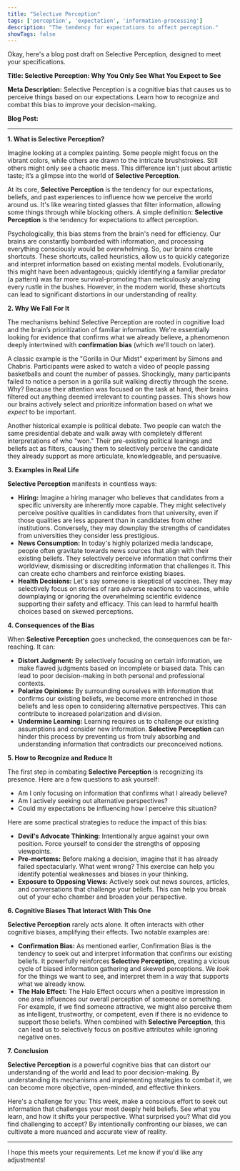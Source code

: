 ```yaml
---
title: "Selective Perception"
tags: ['perception', 'expectation', 'information-processing']
description: "The tendency for expectations to affect perception."
showTags: false
---
```


Okay, here's a blog post draft on Selective Perception, designed to meet your specifications.

**Title: Selective Perception: Why You Only See What You Expect to See**

**Meta Description:** Selective Perception is a cognitive bias that causes us to perceive things based on our expectations. Learn how to recognize and combat this bias to improve your decision-making.

**Blog Post:**

***

**1. What is Selective Perception?**

Imagine looking at a complex painting. Some people might focus on the vibrant colors, while others are drawn to the intricate brushstrokes. Still others might only see a chaotic mess. This difference isn't just about artistic taste; it’s a glimpse into the world of **Selective Perception**.

At its core, **Selective Perception** is the tendency for our expectations, beliefs, and past experiences to influence how we perceive the world around us. It's like wearing tinted glasses that filter information, allowing some things through while blocking others. A simple definition: **Selective Perception** is the tendency for expectations to affect perception.

Psychologically, this bias stems from the brain's need for efficiency. Our brains are constantly bombarded with information, and processing everything consciously would be overwhelming. So, our brains create shortcuts. These shortcuts, called heuristics, allow us to quickly categorize and interpret information based on existing mental models. Evolutionarily, this might have been advantageous; quickly identifying a familiar predator (a pattern) was far more survival-promoting than meticulously analyzing every rustle in the bushes. However, in the modern world, these shortcuts can lead to significant distortions in our understanding of reality.

**2. Why We Fall For It**

The mechanisms behind Selective Perception are rooted in cognitive load and the brain’s prioritization of familiar information. We're essentially looking for evidence that confirms what we already believe, a phenomenon deeply intertwined with **confirmation bias** (which we'll touch on later).

A classic example is the "Gorilla in Our Midst" experiment by Simons and Chabris. Participants were asked to watch a video of people passing basketballs and count the number of passes. Shockingly, many participants failed to notice a person in a gorilla suit walking directly through the scene. Why? Because their attention was focused on the task at hand, their brains filtered out anything deemed irrelevant to counting passes. This shows how our brains actively select and prioritize information based on what we *expect* to be important.

Another historical example is political debate. Two people can watch the same presidential debate and walk away with completely different interpretations of who "won." Their pre-existing political leanings and beliefs act as filters, causing them to selectively perceive the candidate they already support as more articulate, knowledgeable, and persuasive.

**3. Examples in Real Life**

**Selective Perception** manifests in countless ways:

*   **Hiring:** Imagine a hiring manager who believes that candidates from a specific university are inherently more capable. They might selectively perceive positive qualities in candidates from that university, even if those qualities are less apparent than in candidates from other institutions. Conversely, they may downplay the strengths of candidates from universities they consider less prestigious.
*   **News Consumption:** In today's highly polarized media landscape, people often gravitate towards news sources that align with their existing beliefs. They selectively perceive information that confirms their worldview, dismissing or discrediting information that challenges it. This can create echo chambers and reinforce existing biases.
*   **Health Decisions:** Let's say someone is skeptical of vaccines. They may selectively focus on stories of rare adverse reactions to vaccines, while downplaying or ignoring the overwhelming scientific evidence supporting their safety and efficacy. This can lead to harmful health choices based on skewed perceptions.

**4. Consequences of the Bias**

When **Selective Perception** goes unchecked, the consequences can be far-reaching. It can:

*   **Distort Judgment:** By selectively focusing on certain information, we make flawed judgments based on incomplete or biased data. This can lead to poor decision-making in both personal and professional contexts.
*   **Polarize Opinions:** By surrounding ourselves with information that confirms our existing beliefs, we become more entrenched in those beliefs and less open to considering alternative perspectives. This can contribute to increased polarization and division.
*   **Undermine Learning:** Learning requires us to challenge our existing assumptions and consider new information. **Selective Perception** can hinder this process by preventing us from truly absorbing and understanding information that contradicts our preconceived notions.

**5. How to Recognize and Reduce It**

The first step in combating **Selective Perception** is recognizing its presence. Here are a few questions to ask yourself:

*   Am I only focusing on information that confirms what I already believe?
*   Am I actively seeking out alternative perspectives?
*   Could my expectations be influencing how I perceive this situation?

Here are some practical strategies to reduce the impact of this bias:

*   **Devil's Advocate Thinking:** Intentionally argue against your own position. Force yourself to consider the strengths of opposing viewpoints.
*   **Pre-mortems:** Before making a decision, imagine that it has already failed spectacularly. What went wrong? This exercise can help you identify potential weaknesses and biases in your thinking.
*   **Exposure to Opposing Views:** Actively seek out news sources, articles, and conversations that challenge your beliefs. This can help you break out of your echo chamber and broaden your perspective.

**6. Cognitive Biases That Interact With This One**

**Selective Perception** rarely acts alone. It often interacts with other cognitive biases, amplifying their effects. Two notable examples are:

*   **Confirmation Bias:** As mentioned earlier, Confirmation Bias is the tendency to seek out and interpret information that confirms our existing beliefs. It powerfully reinforces **Selective Perception**, creating a vicious cycle of biased information gathering and skewed perceptions. We *look* for the things we want to see, and interpret them in a way that supports what we already know.
*   **The Halo Effect:** The Halo Effect occurs when a positive impression in one area influences our overall perception of someone or something. For example, if we find someone attractive, we might also perceive them as intelligent, trustworthy, or competent, even if there is no evidence to support those beliefs. When combined with **Selective Perception**, this can lead us to selectively focus on positive attributes while ignoring negative ones.

**7. Conclusion**

**Selective Perception** is a powerful cognitive bias that can distort our understanding of the world and lead to poor decision-making. By understanding its mechanisms and implementing strategies to combat it, we can become more objective, open-minded, and effective thinkers.

Here's a challenge for you: This week, make a conscious effort to seek out information that challenges your most deeply held beliefs. See what you learn, and how it shifts your perspective. What surprised you? What did you find challenging to accept? By intentionally confronting our biases, we can cultivate a more nuanced and accurate view of reality.
***
I hope this meets your requirements. Let me know if you'd like any adjustments!


